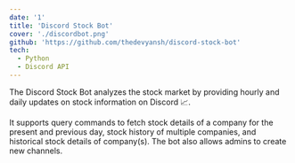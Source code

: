 ```yaml
---
date: '1'
title: 'Discord Stock Bot'
cover: './discordbot.png'
github: 'https://github.com/thedevyansh/discord-stock-bot'
tech:
  - Python
  - Discord API
---
```


The Discord Stock Bot analyzes the stock market by providing hourly and daily updates on stock information on Discord 📈.

It supports query commands to fetch stock details of a company for the present and previous day, stock history of multiple companies, and historical stock details of company(s). The bot also allows admins to create new channels.

